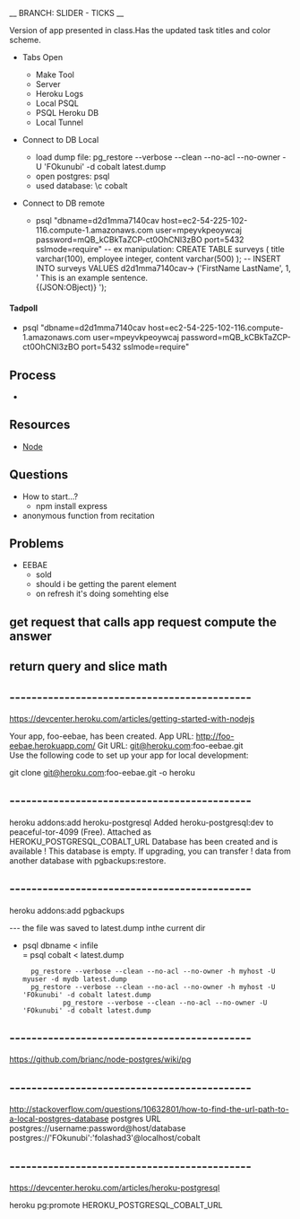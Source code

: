 __ BRANCH: SLIDER - TICKS __

Version of app presented in class.Has the updated task titles and color scheme.

 + Tabs Open
	- Make Tool
	- Server 
	- Heroku Logs
	- Local PSQL
	- PSQL Heroku DB
	- Local Tunnel
	
 + Connect to DB Local
	- load dump file: pg_restore --verbose --clean --no-acl --no-owner -U 'FOkunubi' -d cobalt latest.dump
	- open postgres: psql
	- used database: \c cobalt

 + Connect to DB remote
	- psql "dbname=d2d1mma7140cav host=ec2-54-225-102-116.compute-1.amazonaws.com user=mpeyvkpeoywcaj password=mQB_kCBkTaZCP-ct0OhCNl3zBO port=5432 sslmode=require"
	-- ex manipulation: CREATE TABLE surveys (
							     title varchar(100),
							     employee integer,
							     content varchar(500)
							 );
    -- 						INSERT INTO surveys VALUES
							d2d1mma7140cav->     ('FirstName LastName', 1, ' This is an example sentence. 			
							{(JSON:OBject)} ');
							
	
####  Tadpoll 
- psql "dbname=d2d1mma7140cav host=ec2-54-225-102-116.compute-1.amazonaws.com user=mpeyvkpeoywcaj password=mQB_kCBkTaZCP-ct0OhCNl3zBO port=5432 sslmode=require"


## Process
+ 

## Resources
+ [Node](node.js)

## Questions
+ How to start...? 
  - npm install express
+ anonymous function from recitation 

## Problems
+ EEBAE
  - sold
  - should i be getting the parent element
  - on refresh it's doing somehting else 


get request that calls app request
compute the answer
-
return query and slice math
--


## --------------------------------------------

https://devcenter.heroku.com/articles/getting-started-with-nodejs



Your app, foo-eebae, has been created.
App URL:
http://foo-eebae.herokuapp.com/
Git URL:
git@heroku.com:foo-eebae.git  
Use the following code to set up your app for local development:

git clone git@heroku.com:foo-eebae.git -o heroku



## --------------------------------------------

heroku addons:add heroku-postgresql
Added heroku-postgresql:dev to peaceful-tor-4099 (Free). Attached as HEROKU_POSTGRESQL_COBALT_URL Database has been created and is available ! This database is empty. If upgrading, you can transfer ! data from another database with pgbackups:restore.

## --------------------------------------------
heroku addons:add pgbackups


--- the file was saved to latest.dump inthe current dir
- psql dbname < infile  
		= psql cobalt < latest.dump
		
		pg_restore --verbose --clean --no-acl --no-owner -h myhost -U myuser -d mydb latest.dump
		pg_restore --verbose --clean --no-acl --no-owner -h myhost -U 'FOkunubi' -d cobalt latest.dump
				pg_restore --verbose --clean --no-acl --no-owner -U 'FOkunubi' -d cobalt latest.dump
				
				
				
## --------------------------------------------
				
https://github.com/brianc/node-postgres/wiki/pg


## --------------------------------------------

http://stackoverflow.com/questions/10632801/how-to-find-the-url-path-to-a-local-postgres-database
postgres URL
postgres://username:password@host/database
postgres://'FOkunubi':'folashad3'@localhost/cobalt

## --------------------------------------------
https://devcenter.heroku.com/articles/heroku-postgresql


heroku pg:promote HEROKU_POSTGRESQL_COBALT_URL
